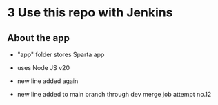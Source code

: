 # 3 Use this repo with Jenkins

## About the app
- "app" folder stores Sparta app
- uses Node JS v20

- new line added again
- new line added to main branch through dev merge job attempt no.12


